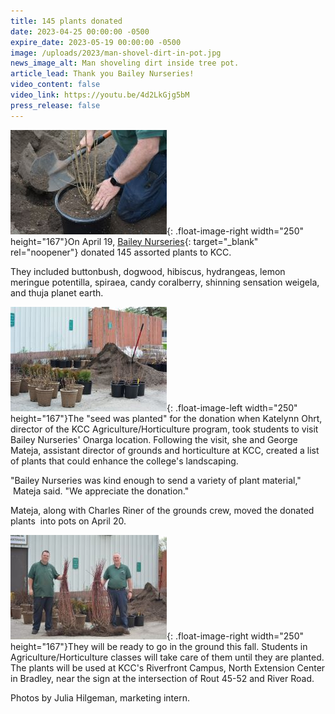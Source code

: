 ```yaml
---
title: 145 plants donated
date: 2023-04-25 00:00:00 -0500
expire_date: 2023-05-19 00:00:00 -0500
image: /uploads/2023/man-shovel-dirt-in-pot.jpg
news_image_alt: Man shoveling dirt inside tree pot.
article_lead: Thank you Bailey Nurseries!
video_content: false
video_link: https://youtu.be/4d2LkGjg5bM
press_release: false
---
```

![](/uploads/2023/man-planting-plant.jpg){: .float-image-right width="250" height="167"}On April 19, [Bailey Nurseries](https://www.baileynurseries.com/){: target="_blank" rel="noopener"} donated 145 assorted plants to KCC.

They included buttonbush, dogwood, hibiscus, hydrangeas, lemon meringue potentilla, spiraea, candy coralberry, shinning sensation weigela, and thuja planet earth.

![](/uploads/2023/tree-planting-resoures.jpg){: .float-image-left width="250" height="167"}The "seed was planted" for the donation when Katelynn Ohrt, director of the KCC Agriculture/Horticulture program, took students to visit Bailey Nurseries' Onarga location. Following the visit, she and George Mateja, assistant director of grounds and horticulture at KCC, created a list of plants that could enhance the college's landscaping.

"Bailey Nurseries was kind enough to send a variety of plant material,"<br>&nbsp;Mateja said. "We appreciate the donation."

Mateja, along with Charles Riner of the grounds crew, moved the donated plants&nbsp; into pots on April 20.&nbsp;

![](/uploads/2023/two-men-with-tree-roots.JPG){: .float-image-right width="250" height="167"}They will be ready to go in the ground this fall. Students in Agriculture/Horticulture classes will take care of them until they are planted. The plants will be used at KCC's Riverfront Campus, North Extension Center in Bradley, near the sign at the intersection of Rout 45-52 and River Road.

Photos by Julia Hilgeman, marketing intern.